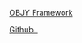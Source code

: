 <a href="https://objy.xyz" class="first-nav-item" >OBJY Framework</a>
<!--a href="#" title="Docs"><b>SPOO</b></a-->
<a href="https://github.com/spootechnologies/spoo" title="Docs">Github &nbsp;</a>